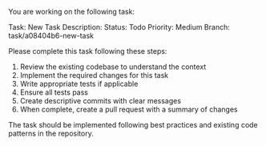 You are working on the following task:

Task: New Task
Description: 
Status: Todo
Priority: Medium
Branch: task/a08404b6-new-task

Please complete this task following these steps:
1. Review the existing codebase to understand the context
2. Implement the required changes for this task
3. Write appropriate tests if applicable
4. Ensure all tests pass
5. Create descriptive commits with clear messages
6. When complete, create a pull request with a summary of changes

The task should be implemented following best practices and existing code patterns in the repository.
